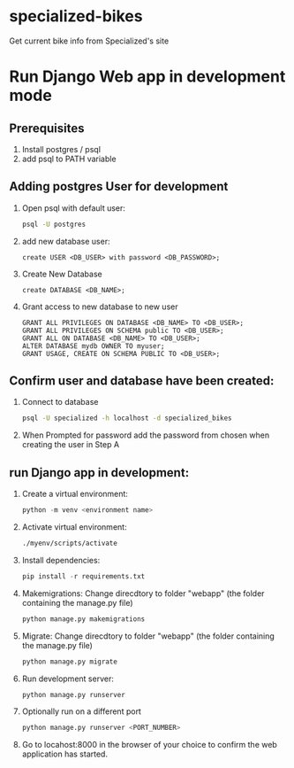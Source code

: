 # specialized-bikes
Get current bike info from Specialized's site

# Run Django Web app in development mode

## Prerequisites
1. Install postgres / psql 
2. add psql to PATH variable

## Adding postgres User for development
1. Open psql with default user: 
    ```sh
    psql -U postgres 
    ```
2. add new database user:
    ```psql
    create USER <DB_USER> with password <DB_PASSWORD>; 
    ```
3. Create New Database
    ```psql
    create DATABASE <DB_NAME>;
    ```
4. Grant access to new database to new user 
    ```psql
    GRANT ALL PRIVILEGES ON DATABASE <DB_NAME> TO <DB_USER>;
    GRANT ALL PRIVILEGES ON SCHEMA public TO <DB_USER>;
    GRANT ALL ON DATABASE <DB_NAME> TO <DB_USER>;
    ALTER DATABASE mydb OWNER TO myuser;
    GRANT USAGE, CREATE ON SCHEMA PUBLIC TO <DB_USER>;
    ```

## Confirm user and database have been created:
1. Connect to database
    ```sh
    psql -U specialized -h localhost -d specialized_bikes
    ```
2. When Prompted for password add the password from chosen when creating the user in Step A

## run Django app in development:
1. Create a virtual environment:
    ```py
    python -m venv <environment name>
    ```

2. Activate virtual environment:
    ```sh
    ./myenv/scripts/activate
    ```
3. Install dependencies:
    ```py
    pip install -r requirements.txt
    ```
4. Makemigrations:
    Change direcdtory to folder "webapp" (the folder containing the manage.py file)
    ```py
    python manage.py makemigrations 
    ```

5. Migrate:
    Change direcdtory to folder "webapp" (the folder containing the manage.py file)
    ```py
    python manage.py migrate
    ```

6. Run development server:
    ```py
    python manage.py runserver 
    ```

7. Optionally run on a different port
    ```py
    python manage.py runserver <PORT_NUMBER>
    ```

8. Go to locahost:8000 in the browser of your choice to confirm the web application has started.

